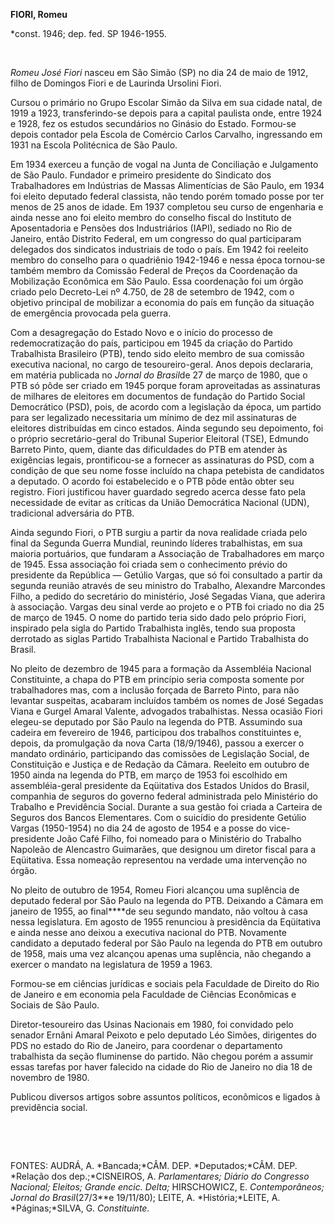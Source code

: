 **FIORI, Romeu**

\*const. 1946; dep. fed. SP 1946-1955.

 

*Romeu José Fiori* nasceu em São Simão (SP) no dia 24 de maio de 1912,
filho de Domingos Fiori e de Laurinda Ursolini Fiori.

Cursou o primário no Grupo Escolar Simão da Silva em sua cidade natal,
de 1919 a 1923, transferindo-se depois para a capital paulista onde,
entre 1924 e 1928, fez os estudos secundários no Ginásio do Estado.
Formou-se depois contador pela Escola de Comércio Carlos Carvalho,
ingressando em 1931 na Escola Politécnica de São Paulo.

Em 1934 exerceu a função de vogal na Junta de Conciliação e Julgamento
de São Paulo. Fundador e primeiro presidente do Sindicato dos
Trabalhadores em Indústrias de Massas Alimentícias de São Paulo, em 1934
foi eleito deputado federal classista, não tendo porém tomado posse por
ter menos de 25 anos de idade. Em 1937 completou seu curso de engenharia
e ainda nesse ano foi eleito membro do conselho fiscal do Instituto de
Aposentadoria e Pensões dos Industriários (IAPI), sediado no Rio de
Janeiro, então Distrito Federal, em um congresso do qual participaram
delegados dos sindicatos industriais de todo o país. Em 1942 foi
reeleito membro do conselho para o quadriênio 1942-1946 e nessa época
tornou-se também membro da Comissão Federal de Preços da Coordenação da
Mobilização Econômica em São Paulo. Essa coordenação foi um órgão criado
pelo Decreto-Lei nº 4.750, de 28 de setembro de 1942, com o objetivo
principal de mobilizar a economia do país em função da situação de
emergência provocada pela guerra.

Com a desagregação do Estado Novo e o início do processo de
redemocratização do país, participou em 1945 da criação do Partido
Trabalhista Brasileiro (PTB), tendo sido eleito membro de sua comissão
executiva nacional, no cargo de tesoureiro-geral. Anos depois
declararia, em matéria publicada no *Jornal do Brasil*de 27 de março de
1980, que o PTB só pôde ser criado em 1945 porque foram aproveitadas as
assinaturas de milhares de eleitores em documentos de fundação do
Partido Social Democrático (PSD), pois, de acordo com a legislação da
época, um partido para ser legalizado necessitaria um mínimo de dez mil
assinaturas de eleitores distribuídas em cinco estados. Ainda segundo
seu depoimento, foi o próprio secretário-geral do Tribunal Superior
Eleitoral (TSE), Edmundo Barreto Pinto, quem, diante das dificuldades do
PTB em atender às exigências legais, prontificou-se a fornecer as
assinaturas do PSD, com a condição de que seu nome fosse incluído na
chapa petebista de candidatos a deputado. O acordo foi estabelecido e o
PTB pôde então obter seu registro. Fiori justificou haver guardado
segredo acerca desse fato pela necessidade de evitar as críticas da
União Democrática Nacional (UDN), tradicional adversária do PTB.

Ainda segundo Fiori, o PTB surgiu a partir da nova realidade criada pelo
final da Segunda Guerra Mundial, reunindo líderes trabalhistas, em sua
maioria portuários, que fundaram a Associação de Trabalhadores em março
de 1945. Essa associação foi criada sem o conhecimento prévio do
presidente da República — Getúlio Vargas, que só foi consultado a partir
da segunda reunião através de seu ministro do Trabalho, Alexandre
Marcondes Filho, a pedido do secretário do ministério, José Segadas
Viana, que aderira à associação. Vargas deu sinal verde ao projeto e o
PTB foi criado no dia 25 de março de 1945. O nome do partido teria sido
dado pelo próprio Fiori, inspirado pela sigla do Partido Trabalhista
inglês, tendo sua proposta derrotado as siglas Partido Trabalhista
Nacional e Partido Trabalhista do Brasil.

No pleito de dezembro de 1945 para a formação da Assembléia Nacional
Constituinte, a chapa do PTB em princípio seria composta somente por
trabalhadores mas, com a inclusão forçada de Barreto Pinto, para não
levantar suspeitas, acabaram incluídos também os nomes de José Segadas
Viana e Gurgel Amaral Valente, advogados trabalhistas. Nessa ocasião
Fiori elegeu-se deputado por São Paulo na legenda do PTB. Assumindo sua
cadeira em fevereiro de 1946, participou dos trabalhos constituintes e,
depois, da promulgação da nova Carta (18/9/1946), passou a exercer o
mandato ordinário, participando das comissões de Legislação Social, de
Constituição e Justiça e de Redação da Câmara. Reeleito em outubro de
1950 ainda na legenda do PTB, em março de 1953 foi escolhido em
assembléia-geral presidente da Eqüitativa dos Estados Unidos do Brasil,
companhia de seguros do governo federal administrada pelo Ministério do
Trabalho e Previdência Social. Durante a sua gestão foi criada a
Carteira de Seguros dos Bancos Elementares. Com o suicídio do presidente
Getúlio Vargas (1950-1954) no dia 24 de agosto de 1954 e a posse do
vice-presidente João Café Filho, foi nomeado para o Ministério do
Trabalho Napoleão de Alencastro Guimarães, que designou um diretor
fiscal para a Eqüitativa. Essa nomeação representou na verdade uma
intervenção no órgão.

No pleito de outubro de 1954, Romeu Fiori alcançou uma suplência de
deputado federal por São Paulo na legenda do PTB. Deixando a Câmara em
janeiro de 1955, ao final****de seu segundo mandato, não voltou à casa
nessa legislatura. Em agosto de 1955 renunciou à presidência da
Eqüitativa e ainda nesse ano deixou a executiva nacional do PTB.
Novamente candidato a deputado federal por São Paulo na legenda do PTB
em outubro de 1958, mais uma vez alcançou apenas uma suplência, não
chegando a exercer o mandato na legislatura de 1959 a 1963.

Formou-se em ciências jurídicas e sociais pela Faculdade de Direito do
Rio de Janeiro e em economia pela Faculdade de Ciências Econômicas e
Sociais de São Paulo.

Diretor-tesoureiro das Usinas Nacionais em 1980, foi convidado pelo
senador Ernâni Amaral Peixoto e pelo deputado Léo Simões, dirigentes do
PDS no estado do Rio de Janeiro, para coordenar o departamento
trabalhista da seção fluminense do partido. Não chegou porém a assumir
essas tarefas por haver falecido na cidade do Rio de Janeiro no dia 18
de novembro de 1980.

Publicou diversos artigos sobre assuntos políticos, econômicos e ligados
à previdência social.

 

 

FONTES: AUDRÁ, A. *Bancada;*CÂM. DEP. *Deputados;*CÂM. DEP. *Relação dos
dep.;*CISNEIROS, A. *Parlamentares; Diário do Congresso Nacional;
Eleitos; Grande encic. Delta;* HIRSCHOWICZ, E. *Contemporâneos; Jornal
do Brasil*(27/3**e 19/11/80); LEITE, A. *História;*LEITE, A.
*Páginas;*SILVA, G. *Constituinte.*

 
